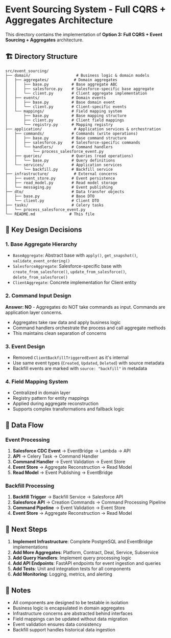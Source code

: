 # Event Sourcing System - Full CQRS + Aggregates Architecture

This directory contains the implementation of **Option 3: Full CQRS + Event Sourcing + Aggregates** architecture.

## 🏗️ Directory Structure

```
src/event_sourcing/
├── domain/                    # Business logic & domain models
│   ├── aggregates/           # Domain aggregates
│   │   ├── base.py          # Base aggregate ABC
│   │   ├── salesforce.py    # Salesforce-specific base aggregate
│   │   └── client.py        # Client aggregate implementation
│   ├── events/              # Domain events
│   │   ├── base.py          # Base domain event
│   │   └── client.py        # Client-specific events
│   └── mappings/            # Field mapping system
│       ├── base.py          # Base mapping structure
│       ├── client.py        # Client field mappings
│       └── registry.py      # Mapping registry
├── application/              # Application services & orchestration
│   ├── commands/            # Commands (write operations)
│   │   ├── base.py          # Base command structure
│   │   ├── salesforce.py    # Salesforce-specific commands
│   │   └── handlers/        # Command handlers
│   │       └── process_salesforce_event.py
│   ├── queries/             # Queries (read operations)
│   │   └── base.py          # Query definitions
│   └── services/            # Application services
│       └── backfill.py      # Backfill service
├── infrastructure/           # External concerns
│   ├── event_store.py       # Event persistence
│   ├── read_model.py        # Read model storage
│   └── messaging.py         # Event publishing
├── dto/                     # Data transfer objects
│   ├── base.py              # Base DTO
│   └── client.py            # Client DTO
├── tasks/                   # Celery tasks
│   └── process_salesforce_event.py
└── README.md               # This file
```

## 🎯 Key Design Decisions

### 1. **Base Aggregate Hierarchy**
- `BaseAggregate`: Abstract base with `apply()`, `get_snapshot()`, `validate_event_ordering()`
- `SalesforceAggregate`: Salesforce-specific base with `create_from_salesforce()`, `update_from_salesforce()`, `delete_from_salesforce()`
- `ClientAggregate`: Concrete implementation for Client entity

### 2. **Command Input Design**
**Answer: NO** - Aggregates do NOT take commands as input. Commands are application layer concerns.
- Aggregates take raw data and apply business logic
- Command handlers orchestrate the process and call aggregate methods
- This maintains clean separation of concerns

### 3. **Event Design**
- Removed `ClientBackfillTriggeredEvent` as it's internal
- Use same event types (`Created`, `Updated`, `Deleted`) with source metadata
- Backfill events are marked with `source: "backfill"` in metadata

### 4. **Field Mapping System**
- Centralized in domain layer
- Registry pattern for entity mappings
- Applied during aggregate reconstruction
- Supports complex transformations and fallback logic

## 🔄 Data Flow

### Event Processing
1. **Salesforce CDC Event** → EventBridge → Lambda → API
2. **API** → Celery Task → Command Handler
3. **Command Handler** → Event Validation → Event Store
4. **Event Store** → Aggregate Reconstruction → Read Model
5. **Read Model** → Event Publishing → EventBridge

### Backfill Processing
1. **Backfill Trigger** → Backfill Service → Salesforce API
2. **Salesforce API** → Creation Commands → Command Processing Pipeline
3. **Command Pipeline** → Event Validation → Event Store
4. **Event Store** → Aggregate Reconstruction → Read Model

## 🚀 Next Steps

1. **Implement Infrastructure**: Complete PostgreSQL and EventBridge implementations
2. **Add More Aggregates**: Platform, Contract, Deal, Service, Subservice
3. **Add Query Handlers**: Implement query processing logic
4. **Add API Endpoints**: FastAPI endpoints for event ingestion and queries
5. **Add Tests**: Unit and integration tests for all components
6. **Add Monitoring**: Logging, metrics, and alerting

## 📝 Notes

- All components are designed to be testable in isolation
- Business logic is encapsulated in domain aggregates
- Infrastructure concerns are abstracted behind interfaces
- Field mappings can be updated without data migration
- Event validation ensures data consistency
- Backfill support handles historical data ingestion 